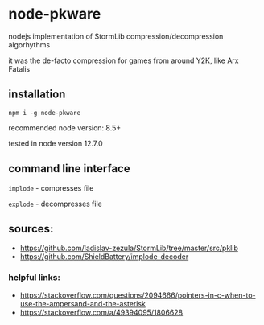 # node-pkware

nodejs implementation of StormLib compression/decompression algorhythms

it was the de-facto compression for games from around Y2K, like Arx Fatalis

## installation

`npm i -g node-pkware`

recommended node version: 8.5+

tested in node version 12.7.0

## command line interface

`implode` - compresses file

`explode` - decompresses file

## sources:

* https://github.com/ladislav-zezula/StormLib/tree/master/src/pklib
* https://github.com/ShieldBattery/implode-decoder

### helpful links:

* https://stackoverflow.com/questions/2094666/pointers-in-c-when-to-use-the-ampersand-and-the-asterisk
* https://stackoverflow.com/a/49394095/1806628
